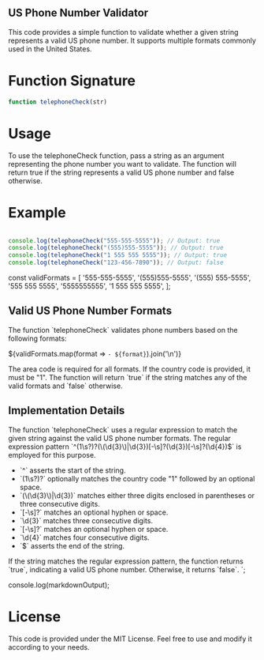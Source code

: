 ## US Phone Number Validator
This code provides a simple function to validate whether a given string represents a valid US phone number. It supports multiple formats commonly used in the United States.

# Function Signature
```javascript
function telephoneCheck(str)
```
# Usage
To use the telephoneCheck function, pass a string as an argument representing the phone number you want to validate. The function will return true if the string represents a valid US phone number and false otherwise.

# Example
```javascript

console.log(telephoneCheck("555-555-5555")); // Output: true
console.log(telephoneCheck("(555)555-5555")); // Output: true
console.log(telephoneCheck("1 555 555 5555")); // Output: true
console.log(telephoneCheck("123-456-7890")); // Output: false

```
const validFormats = [
  '555-555-5555',
  '(555)555-5555',
  '(555) 555-5555',
  '555 555 5555',
  '5555555555',
  '1 555 555 5555',
];

## Valid US Phone Number Formats
The function \`telephoneCheck\` validates phone numbers based on the following formats:

${validFormats.map(format => `- ${format}`).join('\n')}

The area code is required for all formats. If the country code is provided, it must be "1". The function will return \`true\` if the string matches any of the valid formats and \`false\` otherwise.

## Implementation Details
The function \`telephoneCheck\` uses a regular expression to match the given string against the valid US phone number formats. The regular expression pattern \`^(1\\s?)?(\\(\\d{3}\\)|\\d{3})[-\\s]?(\\d{3})[-\\s]?(\\d{4})$\` is employed for this purpose.

- \`^\` asserts the start of the string.
- \`(1\\s?)?\` optionally matches the country code "1" followed by an optional space.
- \`(\\(\\d{3}\\)|\\d{3})\` matches either three digits enclosed in parentheses or three consecutive digits.
- \`[-\\s]?\` matches an optional hyphen or space.
- \`\\d{3}\` matches three consecutive digits.
- \`[-\\s]?\` matches an optional hyphen or space.
- \`\\d{4}\` matches four consecutive digits.
- \`$\` asserts the end of the string.

If the string matches the regular expression pattern, the function returns \`true\`, indicating a valid US phone number. Otherwise, it returns \`false\`.
`;

console.log(markdownOutput);


# License
This code is provided under the MIT License. Feel free to use and modify it according to your needs.

